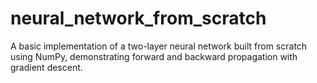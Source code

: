 # neural_network_from_scratch
A basic implementation of a two-layer neural network built from scratch using NumPy, demonstrating forward and backward propagation with gradient descent.
